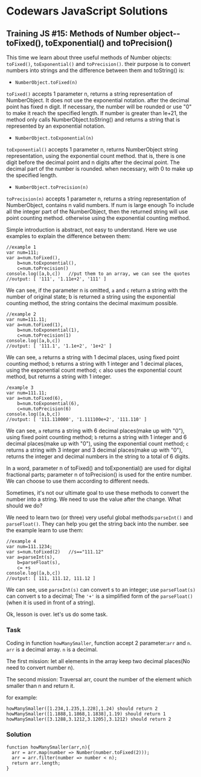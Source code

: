 # Codewars JavaScript Solutions

## Training JS #15: Methods of Number object--toFixed(), toExponential() and toPrecision()

This time we learn about three useful methods of Number objects: `toFixed()`, `toExponential()` and `toPrecision()`. their purpose is to convert numbers into strings and the difference between them and toString() is:

- `NumberObject.toFixed(n)`

`toFixed()` accepts 1 parameter n, returns a string representation of NumberObject. It does not use the exponential notation. after the decimal point has fixed n digit. If necessary, the number will be rounded or use "0" to make it reach the specified length. If number is greater than le+21, the method only calls NumberObject.toString() and returns a string that is represented by an exponential notation.

- `NumberObject.toExponential(n)`

`toExponential()` accepts 1 parameter n, returns NumberObject string representation, using the exponential count method. that is, there is one digit before the decimal point and n digits after the decimal point. The decimal part of the number is rounded. when necessary, with 0 to make up the specified length.

- `NumberObject.toPrecision(n)`

`toPrecision(n)` accepts 1 parameter n, returns a string representation of NumberObject, contains n valid numbers. If num is large enough To include all the integer part of the NumberObject, then the returned string will use point counting method. otherwise using the exponential counting method.

Simple introduction is abstract, not easy to understand. Here we use examples to explain the difference between them:

```
//example 1
var num=111;
var a=num.toFixed(),
    b=num.toExponential(),
    c=num.toPrecision()
console.log([a,b,c])   //put them to an array, we can see the quotes
//output: [ '111', '1.11e+2', '111' ]
```

We can see, if the parameter n is omitted, `a` and `c` return a string with the number of original state; b is returned a string using the exponential counting method, the string contains the decimal maximum possible.

```
//example 2
var num=111.11;
var a=num.toFixed(1),
    b=num.toExponential(1),
    c=num.toPrecision(1)
console.log([a,b,c])
//output: [ '111.1', '1.1e+2', '1e+2' ]
```

We can see, `a` returns a string with 1 decimal places, using fixed point counting method; `b` returns a string with 1 integer and 1 decimal places, using the exponential count method; `c` also uses the exponential count method, but returns a string with 1 integer.

```
/example 3
var num=111.11;
var a=num.toFixed(6),
    b=num.toExponential(6),
    c=num.toPrecision(6)
console.log([a,b,c])
//output: [ '111.110000', '1.111100e+2', '111.110' ]
```

We can see, `a` returns a string with 6 decimal places(make up with "0"), using fixed point counting method; `b` returns a string with 1 integer and 6 decimal places(make up with "0"), using the exponential count method; `c` returns a string with 3 integer and 3 decimal places(make up with "0"), returns the integer and decimal numbers in the string to a total of 6 digits.

In a word, parameter n of toFixed() and toExponential() are used for digital fractional parts; parameter n of toPrecision() is used for the entire number. We can choose to use them according to different needs.

Sometimes, it's not our ultimate goal to use these methods to convert the number into a string. We need to use the value after the change. What should we do?

We need to learn two (or three) very useful global methods:`parseInt()` and `parseFloat()`. They can help you get the string back into the number. see the example learn to use them:

```
//example 4
var num=111.1234;
var s=num.toFixed(2)   //s=="111.12"
var a=parseInt(s),
    b=parseFloat(s),
    c= +s
console.log([a,b,c])
//output: [ 111, 111.12, 111.12 ]
```

We can see, use `parseInt(s)` can convert s to an integer; use `parseFloat(s)` can convert s to a decimal; The `'+'` is a simplified form of the `parseFloat()`(when it is used in front of a string).

Ok, lesson is over. let's us do some task.

### Task

Coding in function `howManySmaller`, function accept 2 parameter:`arr` and `n`. `arr` is a decimal array. `n` is a decimal.

The first mission: let all elements in the array keep two decimal places(No need to convert number n).

The second mission: Traversal arr, count the number of the element which smaller than n and return it.

for example:

```
howManySmaller([1.234,1.235,1.228],1.24) should return 2
howManySmaller([1.1888,1.1868,1.1838],1.19) should return 1
howManySmaller([3.1288,3.1212,3.1205],3.1212) should return 2
```

### Solution

```
function howManySmaller(arr,n){
  arr = arr.map(number => Number(number.toFixed(2)));
  arr = arr.filter(number => number < n);
  return arr.length;
}
```
